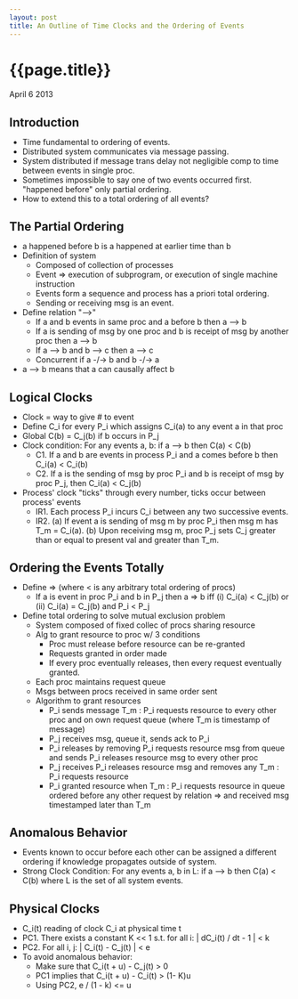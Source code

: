 ```yaml
---
layout: post
title: An Outline of Time Clocks and the Ordering of Events
---
```


# {{page.title}}

<span class="meta">April 6 2013</span>

<style>
p {
    margin: 0;
}
h2.sectionTitle {
    margin-bottom: 10px;
}
#post ul {
    margin-left: 20px;
}
</style>

<h2 class="sectionTitle">Introduction</h2>

* Time fundamental to ordering of events.
* Distributed system communicates via message passing.
* System distributed if message trans delay not negligible comp to time between events in single proc.
* Sometimes impossible to say one of two events occurred first.  "happened before" only partial ordering.
* How to extend this to a total ordering of all events?

<h2 class="sectionTitle">The Partial Ordering</h2>

* a happened before b is a happened at earlier time than b
* Definition of system
   * Composed of collection of processes
   * Event => execution of subprogram, or execution of single machine instruction
   * Events form a sequence and process has a priori total ordering.
   * Sending or receiving msg is an event.
* Define relation "-->"
   * If a and b events in same proc and a before b then a --> b
   * If a is sending of msg by one proc and b is receipt of msg by another proc then a --> b
   * If a --> b and b --> c then a --> c
   * Concurrent if a -/-> b and b -/-> a
* a --> b means that a can causally affect b

<h2 class="sectionTitle">Logical Clocks</h2>

* Clock = way to give # to event
* Define C_i for every P_i which assigns C_i(a) to any event a in that proc
* Global C(b) = C_j(b) if b occurs in P_j
* Clock condition: For any events a, b: if a --> b then C(a) < C(b)
   * C1. If a and b are events in process P_i and a comes before b then C_i(a) < C_i(b)
   * C2. If a is the sending of msg by proc P_i and b is receipt of msg by proc P_j, then C_i(a) < C_j(b)
* Process' clock "ticks" through every number, ticks occur between process' events
   * IR1. Each process P_i incurs C_i between any two successive events.
   * IR2. (a) If event a is sending of msg m by proc P_i then msg m has T_m = C_i(a). (b) Upon receiving msg m, proc P_j sets C_j greater than or equal to present val and greater than T_m.

<h2 class="sectionTitle">Ordering the Events Totally</h2>


* Define => (where < is any arbitrary total ordering of procs)
   * If a is event in proc P_i and b in P_j then a => b iff (i) C_i(a) < C_j(b) or (ii) C_i(a) = C_j(b) and P_i < P_j
* Define total ordering to solve mutual exclusion problem
   * System composed of fixed collec of procs sharing resource
   * Alg to grant resource to proc w/ 3 conditions
      * Proc must release before resource can be re-granted
      * Requests granted in order made
      * If every proc eventually releases, then every request eventually granted.
   * Each proc maintains request queue
   * Msgs between procs received in same order sent
   * Algorithm to grant resources
      * P_i sends message T_m : P_i requests resource to every other proc and on own request queue (where T_m is timestamp of message)
      * P_j receives msg, queue it, sends ack to P_i
      * P_i releases by removing P_i requests resource msg from queue and sends P_i releases resource msg to every other proc
      * P_j receives P_i releases resource msg and removes any T_m : P_i requests resource
      * P_i granted resource when T_m : P_i requests resource in queue ordered before any other request by relation => and received msg timestamped later than T_m

<h2 class="sectionTitle">Anomalous Behavior</h2>

* Events known to occur before each other can be assigned a different ordering if knowledge propagates outside of system.
* Strong Clock Condition:  For any events a, b in L: if a --> b then C(a) < C(b) where L is the set of all system events.

<h2 class="sectionTitle">Physical Clocks</h2>

* C_i(t) reading of clock C_i at physical time t
* PC1. There exists a constant K << 1 s.t. for all i: | dC_i(t) / dt - 1 | < k
* PC2. For all i, j: | C_i(t) - C_j(t) | < e
* To avoid anomalous behavior:
   * Make sure that C_i(t + u) - C_j(t) > 0
   * PC1 implies that C_i(t + u) - C_i(t) > (1- K)u
   * Using PC2, e / (1 - k) <= u
